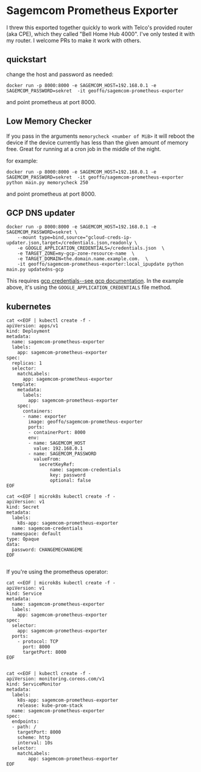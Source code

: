 
# Sagemcom Prometheus Exporter

I threw this exported together quickly to work with Telco's provided router
(aka CPE), which they called "Bell Home Hub 4000".  I've only tested it with
my router. I welcome PRs to make it work with others.

## quickstart

change the host and password as needed:

```
docker run -p 8000:8000 -e SAGEMCOM_HOST=192.168.0.1 -e SAGEMCOM_PASSWORD=sekret  -it geoffo/sagemcom-prometheus-exporter
```

and point prometheus at port 8000.

## Low Memory Checker

If you pass in the arguments `memorycheck <number of MiB>` it will reboot the
device if the device currently has less than the given amount of memory free.
Great for running at a cron job in the middle of the night.

for example:


```
docker run -p 8000:8000 -e SAGEMCOM_HOST=192.168.0.1 -e SAGEMCOM_PASSWORD=sekret  -it geoffo/sagemcom-prometheus-exporter python main.py memorycheck 250
```

and point prometheus at port 8000.

## GCP DNS updater

```
docker run -p 8000:8000 -e SAGEMCOM_HOST=192.168.0.1 -e SAGEMCOM_PASSWORD=sekret \
    --mount type=bind,source="gcloud-creds-ip-updater.json,target=/credentials.json,readonly \
    -e GOOGLE_APPLICATION_CREDENTIALS=/credentials.json  \
    -e TARGET_ZONE=my-gcp-zone-resource-name  \
    -e TARGET_DOMAIN=the.domain.name.example.com.  \
    -it geoffo/sagemcom-prometheus-exporter:local_ipupdate python main.py updatedns-gcp
```

This requires [gcp credentials--see gcp
documentation](https://cloud.google.com/docs/authentication/application-default-credentials).
In the example above, it's using the `GOOGLE_APPLICATION_CREDENTIALS` file method.

## kubernetes

```
cat <<EOF | kubectl create -f -
apiVersion: apps/v1
kind: Deployment
metadata:
  name: sagemcom-prometheus-exporter
  labels:
    app: sagemcom-prometheus-exporter
spec:
  replicas: 1
  selector:
    matchLabels:
      app: sagemcom-prometheus-exporter
  template:
    metadata:
      labels:
        app: sagemcom-prometheus-exporter
    spec:
      containers:
      - name: exporter
        image: geoffo/sagemcom-prometheus-exporter
        ports:
        - containerPort: 8000
        env:
        - name: SAGEMCOM_HOST
          value: 192.168.0.1
        - name: SAGEMCOM_PASSWORD
          valueFrom:
            secretKeyRef:
                name: sagemcom-credentials
                key: password
                optional: false
EOF

cat <<EOF | microk8s kubectl create -f -
apiVersion: v1
kind: Secret
metadata:
  labels:
    k8s-app: sagemcom-prometheus-exporter
  name: sagemcom-credentials
  namespace: default
type: Opaque
data:
  password: CHANGEMECHANGEME
EOF


```

If you're using the prometheus operator:

```
cat <<EOF | microk8s kubectl create -f -
apiVersion: v1
kind: Service
metadata:
  name: sagemcom-prometheus-exporter
  labels:
    app: sagemcom-prometheus-exporter
spec:
  selector:
    app: sagemcom-prometheus-exporter
  ports:
    - protocol: TCP
      port: 8000
      targetPort: 8000
EOF


cat <<EOF | kubectl create -f -
apiVersion: monitoring.coreos.com/v1
kind: ServiceMonitor
metadata:
  labels:
    k8s-app: sagemcom-prometheus-exporter
    release: kube-prom-stack
  name: sagemcom-prometheus-exporter
spec:
  endpoints:
  - path: /
    targetPort: 8000
    scheme: http
    interval: 10s
  selector:
    matchLabels:
        app: sagemcom-prometheus-exporter
EOF
```


